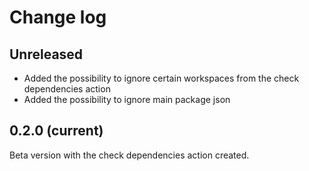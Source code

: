 # Change log

## Unreleased
- Added the possibility to ignore certain workspaces from the check dependencies action
- Added the possibility to ignore main package json

## 0.2.0 (current)
Beta version with the check dependencies action created. 